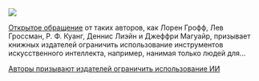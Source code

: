 <!--2025-06-29 13:24:30-->
<div class="yb">
  <div class="rss habr"><img src="https://habrastorage.org/getpro/habr/upload_files/f02/fd3/a16/f02fd3a164d4daaf9fbead6d7169a841.jpg" /><p><a href="https://lithub.com/against-ai-an-open-letter-from-writers-to-publishers/" rel="noopener noreferrer nofollow">Открытое обращение</a> от таких авторов, как Лорен Грофф, Лев Гроссман, Р. Ф. Куанг, Деннис Лиэйн и Джеффри Магуайр, призывает книжных издателей ограничить использование инструментов искусственного интеллекта, например, нанимая только людей для... <p class="titl"><a href="https://habr.com/ru/companies/bothub/news/923106/?utm_source=habrahabr&utm_medium=rss&utm_campaign=923106">Авторы призывают издателей ограничить использование ИИ</a></p></div>
</div>
